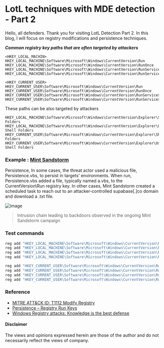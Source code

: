 # LotL techniques with MDE detection - Part 2
Hello, all defenders. Thank you for visiting LotL Detection Part 2. In this blog, I will focus on registry modifications and persistence techniques.

***Common registry key paths that are often targeted by attackers***
```
<HKEY_LOCAL_MACHIN>
HKEY_LOCAL_MACHINE\Software\Microsoft\Windows\CurrentVersion\Run
HKEY_LOCAL_MACHINE\Software\Microsoft\Windows\CurrentVersion\RunOnce
HKEY_LOCAL_MACHINE\Software\Microsoft\Windows\CurrentVersion\RunServicesOnce 
HKEY_LOCAL_MACHINE\Software\Microsoft\Windows\CurrentVersion\RunServices 

<HKEY_CURRENT_USER>
HKEY_CURRENT_USER\Software\Microsoft\Windows\CurrentVersion\Run
HKEY_CURRENT_USER\Software\Microsoft\Windows\CurrentVersion\RunOnce
HKEY_CURRENT_USER\Software\Microsoft\Windows\CurrentVersion\RunServicesOnce 
HKEY_CURRENT_USER\Software\Microsoft\Windows\CurrentVersion\RunServices
```

These paths can be also targeted by attackers
```
HKEY_LOCAL_MACHINE\Software\Microsoft\Windows\CurrentVersion\Explorer\Shell Folders 
HKEY_LOCAL_MACHINE\Software\Microsoft\Windows\CurrentVersion\Explorer\User Shell Folders 
HKEY_CURRENT_USER\Software\Microsoft\Windows\CurrentVersion\Explorer\Shell Folders 
HKEY_CURRENT_USER\Software\Microsoft\Windows\CurrentVersion\Explorer\User Shell Folders 
```

### Example :  [Mint Sandstorm](https://www.microsoft.com/en-us/security/blog/2024/01/17/new-ttps-observed-in-mint-sandstorm-campaign-targeting-high-profile-individuals-at-universities-and-research-orgs/)

Persistence, In some cases, the threat actor used a malicious file, Persistence.vbs, to persist in targets’ environments. 
When run, Persistence.vbs added a file, typically named a.vbs, to the CurrentVersion\Run registry key. In other cases, Mint Sandstorm created a scheduled task to reach out to an attacker-controlled supabase[.]co domain and download a .txt file.

![image](https://github.com/user-attachments/assets/d1dcc0f8-3058-4087-bb46-578472cec7ce)
> Intrusion chain leading to backdoors observed in the ongoing Mint Sandstorm campaign

### Test commands
```cmd
reg add "HKEY_LOCAL_MACHINE\Software\Microsoft\Windows\CurrentVersion\Run" /v MDEninja /t REG_SZ /d "C:\Users\Ninja\ninja.exe"
reg add "HKEY_LOCAL_MACHINE\Software\Microsoft\Windows\CurrentVersion\RunOnce" /v MDEninja /t REG_SZ /d "C:\Users\Ninja\ninja.exe"
reg add "HKEY_LOCAL_MACHINE\Software\Microsoft\Windows\CurrentVersion\RunServices" /v MDEninja /t REG_SZ /d "C:\Users\Ninja\ninja.exe"
reg add "HKEY_LOCAL_MACHINE\Software\Microsoft\Windows\CurrentVersion\RunServicesOnce" /v MDEninja /t REG_SZ /d "C:\Users\Ninja\ninja.exe"

reg add "HKEY_CURRENT_USER\Software\Microsoft\Windows\CurrentVersion\Run" /v MDEninja /t REG_SZ /d "C:\Users\Ninja\ninja.exe"
reg add "HKEY_CURRENT_USER\Software\Microsoft\Windows\CurrentVersion\RunOnce" /v MDEninja /t REG_SZ /d "C:\Users\Ninja\ninja.exe"
reg add "HKEY_CURRENT_USER\Software\Microsoft\Windows\CurrentVersion\RunServices" /v MDEninja /t REG_SZ /d "C:\Users\Ninja\ninja.exe"
reg add "HKEY_CURRENT_USER\Software\Microsoft\Windows\CurrentVersion\RunServicesOnce" /v MDEninja /t REG_SZ /d "C:\Users\Ninja\ninja.exe"
```


### Reference
- [MITRE ATT&CK ID: T1112 Modify Registry](https://attack.mitre.org/techniques/T1112/)
- [Persistence – Registry Run Keys](https://pentestlab.blog/tag/registry-run-keys/)
- [Windows Registry attacks: Knowledge is the best defense](https://redcanary.com/blog/threat-detection/windows-registry-attacks-threat-detection/)

#### Disclaimer
The views and opinions expressed herein are those of the author and do not necessarily reflect the views of company.

